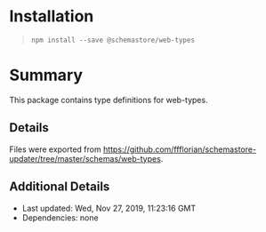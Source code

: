 # Installation
> `npm install --save @schemastore/web-types`

# Summary
This package contains type definitions for web-types.

## Details
Files were exported from https://github.com/ffflorian/schemastore-updater/tree/master/schemas/web-types.

## Additional Details
* Last updated: Wed, Nov 27, 2019, 11:23:16 GMT
* Dependencies: none
